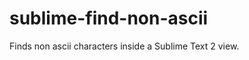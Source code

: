 sublime-find-non-ascii
======================

Finds non ascii characters inside a Sublime Text 2 view.